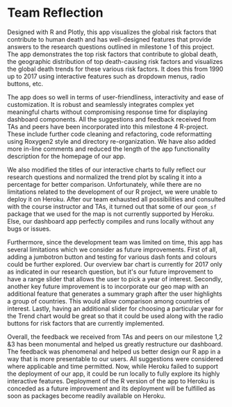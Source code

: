 # Team Reflection

Designed with R and Plotly, this app visualizes the global risk factors that contribute to human death and has well-designed features that provide answers to the research questions outlined in milestone 1 of this project. The app demonstrates the top risk factors that contribute to global death, the geographic distribution of top death-causing risk factors and visualizes the global death trends for these various risk factors. It does this from 1990 up to 2017 using interactive features such as dropdown menus, radio buttons, etc.

The app does so well in terms of user-friendliness, interactivity and ease of customization. It is robust and seamlessly integrates complex yet meaningful charts without compromising response time for displaying dashboard components. 
All the suggestions and feedback received from TAs and peers have been incorporated into this milestone 4 R-project. These include further code cleaning and refactoring, code reformatting using Roxygen2 style and directory re-organization. We have also added more in-line comments and reduced the length of the app functionality description for the homepage of our app. 

We also modified the titles of our interactive charts to fully reflect our research questions and normalized the trend plot by scaling it into a percentage for better comparison.
Unfortunately, while there are no limitations related to the development of our R project, we were unable to deploy it on Heroku. After our team exhausted all possibilities and consulted with the course instructor and TAs, it turned out that some of our `geom_sf` package that we used for the map is not currently supported by Heroku. Else, our dashboard app perfectly compiles and runs locally without any bugs or issues.

Furthermore, since the development team was limited on time, this app has several limitations which we consider as future improvements. First of all, adding a jumbotron button and testing for various dash fonts and colours could be further explored. Our overview bar chart is currently for 2017 only as indicated in our research question, but it's our future improvement to have a range slider that allows the user to pick a year of interest.
Secondly, another key future improvement is to incorporate our geo map with an additional feature that generates a summary graph after the user highlights a group of countries. This would allow comparison among countries of interest. Lastly, having an additional slider for choosing a particular year for the Trend chart would be great so that it could be used along with the radio buttons for risk factors that are currently implemented.

Overall, the feedback we received from TAs and peers on our milestone 1,2 &3 has been monumental and helped us greatly restructure our dashboard. The feedback was phenomenal and helped us better design our R app in a way that is more presentable to our users. All suggestions were considered where applicable and time permitted. Now, while Heroku failed to support the deployment of our app, it could be run locally to fully explore its highly interactive features. Deployment of the R version of the app to Heroku is conceded as a future improvement and its deployment will be fulfilled as soon as packages become readily available on Heroku. 
